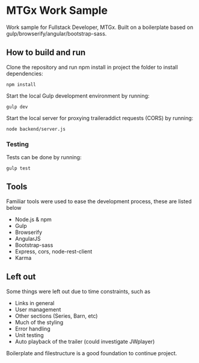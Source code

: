 # MTGx Work Sample

Work sample for Fullstack Developer, MTGx. Built on a boilerplate based on gulp/browserify/angular/bootstrap-sass.

## How to build and run

Clone the repository and run npm install in project the folder to install dependencies:

	npm install

Start the local Gulp development environment by running:

	gulp dev

Start the local server for proxying traileraddict requests (CORS) by running: 

	node backend/server.js

### Testing

Tests can be done by running:

	gulp test

## Tools

Familiar tools were used to ease the development process, these are listed below

- Node.js & npm
- Gulp
- Browserify
- AngularJS
- Bootstrap-sass
- Express, cors, node-rest-client
- Karma

## Left out

Some things were left out due to time constraints, such as

- Links in general 
- User management
- Other sections (Series, Barn, etc)
- Much of the styling
- Error handling
- Unit testing
- Auto playback of the trailer (could investigate JWplayer)

Boilerplate and filestructure is a good foundation to continue project.

